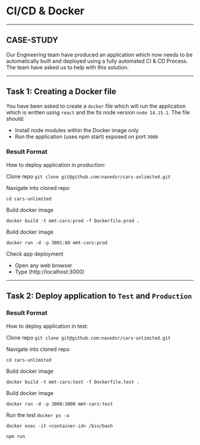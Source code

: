 # CI/CD & Docker
---

## CASE-STUDY
Our Engineering team have produced an application which now needs to be automatically built and deployed using a fully automated CI & CD Process. The team have asked us to help with this solution.

---

## Task 1: Creating a Docker file

You have been asked to create a `docker` file which will run the application which is written using `react` and the lts node version `node 14.15.1`. The file should:
  - Install node modules within the Docker image only
  - Run the application (uses npm start) exposed on port `3000`
  
### Result Format

How to deploy application in production:

Clone repo
`git clone git@github.com:navedsr/cars-unlimited.git`

Navigate into cloned repo

`cd cars-unlimited`

Build docker image

`docker build -t mmt-cars:prod -f Dockerfile.prod .`

Build docker image

`docker run -d -p 3001:80 mmt-cars:prod`

Check app deployment
  - Open any web browser
  - Type (http://localhost:3000)

---
## Task 2: Deploy application to `Test` and `Production`

### Result Format

How to deploy application in test:

Clone repo
`git clone git@github.com:navedsr/cars-unlimited.git`

Navigate into cloned repo

`cd cars-unlimited`

Build docker image

`docker build -t mmt-cars:test -f Dockerfile.test .`

Build docker image

`docker run -d -p 3000:3000 mmt-cars:test`

Run the test
`docker ps -a`

`docker exec -it <container-id> /bin/bash`

`npm run`


